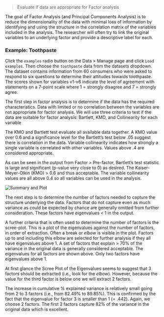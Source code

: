 > Evaluate if data are appropriate for Factor analysis

The goal of Factor Analysis (and Principal Components Analysis) is to reduce the dimensionality of the data with minimal loss of information by identifying and using the structure in the correlation matrix of the variables included in the analysis. The researcher will often try to link the original variables to an underlying factor and provide a descriptive label for each.

### Example: Toothpaste

Click the `examples` radio button on the Data > Manage page and click `Load examples`. Then choose the `toothpaste` data from the datasets dropdown. The dataset contains information from 60 consumers who were asked to respond to six questions to determine their attitudes towards toothpaste. The scores shown for variables v1-v6 indicate the level of agreement with statements on a 7-point scale where 1 = strongly disagree and 7 = strongly agree.

The first step in factor analysis is to determine if the data has the required characteristics. Data with limited or no correlation between the variables are not appropriate for factor analysis. We will use three criteria to test if the data are suitable for factor analysis:  Bartlett, KMO, and Collinearity for each variable

The KMO and Bartlett test evaluate all available data together. A KMO value over 0.6 and a significance level for the Bartlett’s test below .05 suggest there is correlation in the data. Variable collinearity indicates how strongly a single variable is correlated with other variables. Values above .4 are considered appropriate.

As can be seen in the output from Factor > Pre-factor, Bartlett’s test statistic is large and significant (p-value very close to 0) as desired. The Kaiser-Meyer-Olkin (KMO) > 0.6 and thus acceptable. The variable collinearity values are all above 0.4 so all variables can be used in the analysis.

![Summary and Plot](http://vnijs.github.io/radiant/marketing/figures_marketing/pre_factor_summary_plot.png)

The next step is to determine the number of factors needed to capture the structure underlying the data. Factors that do not capture even as much variance as could be expected by chance are generally omitted from further consideration. These factors have eigenvalues < 1 in the output.

A further criteria that is often used to determine the number of factors is the scree-plot. This is a plot of the eigenvalues against the number of factors, in order of extraction. Often a break or _elbow_ is visible in the plot. Factors up to and including this elbow are selected for further analysis if they all have eigenvalues above 1. A set of factors that explain > 70% of the variance in the original data is generally considered acceptable. The eigenvalues for all factors are shown above. Only two factors have eigenvalues above 1.

At first glance the Scree Plot of the Eigenvalues seems to suggest that 3 factors should be extracted (i.e., look for the _elbow_). However, because the value for the third factor is below one we will extract 2 factors.

The increase in cumulative % explained variance is relatively small going from 2 to 3 factors (i.e., from 82.49% to 89.85%). This is confirmed by the fact that the eigenvalue for factor 3 is smaller than 1 (= .442). Again, we choose 2 factors. The first 2 factors capture 82% of the variance in the original data which is excellent.
